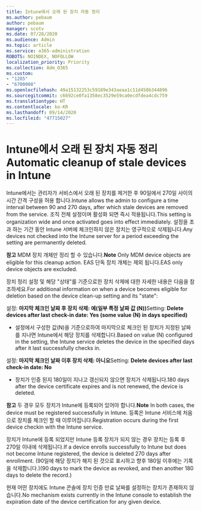 ```yaml
---
title: Intune에서 오래 된 장치 자동 정리
ms.author: pebaum
author: pebaum
manager: scotv
ms.date: 07/28/2020
ms.audience: Admin
ms.topic: article
ms.service: o365-administration
ROBOTS: NOINDEX, NOFOLLOW
localization_priority: Priority
ms.collection: Adm_O365
ms.custom:
- "1285"
- "6700008"
ms.openlocfilehash: 49a15132253c59189e343aeaa1c11d450b344896
ms.sourcegitcommit: c6692ce0fa1358ec3529e59ca0ecdfdea4cdc759
ms.translationtype: HT
ms.contentlocale: ko-KR
ms.lasthandoff: 09/14/2020
ms.locfileid: "47715027"
---
```

# <a name="automatic-cleanup-of-stale-devices-in-intune"></a><span data-ttu-id="36b19-102">Intune에서 오래 된 장치 자동 정리</span><span class="sxs-lookup"><span data-stu-id="36b19-102">Automatic cleanup of stale devices in Intune</span></span>

<span data-ttu-id="36b19-103">Intune에서는 관리자가 서비스에서 오래 된 장치를 제거한 후 90일에서 270일 사이의 시간 간격 구성을 허용 합니다.</span><span class="sxs-lookup"><span data-stu-id="36b19-103">Intune allows the admin to configure a time interval between 90 and 270 days, after which stale devices are removed from the service.</span></span> <span data-ttu-id="36b19-104">조직 전체 설정이며 활성화 되면 즉시 적용됩니다.</span><span class="sxs-lookup"><span data-stu-id="36b19-104">This setting is organization wide and once activated goes into effect immediately.</span></span> <span data-ttu-id="36b19-105">설정을 초과 하는 기간 동안 Intune 서버에 체크인하지 않은 장치는 영구적으로 삭제됩니다.</span><span class="sxs-lookup"><span data-stu-id="36b19-105">Any devices not checked into the Intune server for a period exceeding the setting are permanently deleted.</span></span>

<span data-ttu-id="36b19-106">**참고** MDM 장치 개체만 정리 할 수 있습니다.</span><span class="sxs-lookup"><span data-stu-id="36b19-106">**Note** Only MDM device objects are eligible for this cleanup action.</span></span> <span data-ttu-id="36b19-107">EAS 단독 장치 개체는 제외 됩니다.</span><span class="sxs-lookup"><span data-stu-id="36b19-107">EAS only device objects are excluded.</span></span>

<span data-ttu-id="36b19-108">장치 정리 설정 및 해당 "상태"를 기준으로한 장치 삭제에 대한 자세한 내용은 다음을 참조하세요.</span><span class="sxs-lookup"><span data-stu-id="36b19-108">For additional information on when a device becomes eligible for deletion based on the device clean-up setting and its "state":</span></span>

<span data-ttu-id="36b19-109">설정: **마지막 체크인 날짜 후 장치 삭제: 예(일부 특정 날짜 값 (N))**</span><span class="sxs-lookup"><span data-stu-id="36b19-109">Setting: **Delete devices after last check-in date: Yes (some value (N) in days specified)**</span></span>

- <span data-ttu-id="36b19-110">설정에서 구성한 값(N)을 기준으로하여 마지막으로 체크인 된 장치가 지정된 날짜를 지나면 Intune에서 해당 장치를 삭제합니다.</span><span class="sxs-lookup"><span data-stu-id="36b19-110">Based on value (N) configured in the setting, the Intune service deletes the device in the specified days after it last successfully checks in.</span></span>

<span data-ttu-id="36b19-111">설정: **마지막 체크인 날짜 이후 장치 삭제: 아니요**</span><span class="sxs-lookup"><span data-stu-id="36b19-111">Setting:  **Delete devices after last check-in date: No**</span></span>

- <span data-ttu-id="36b19-112">장치가 인증 된지 180일이 지나고 갱신되지 않으면 장치가 삭제됩니다.</span><span class="sxs-lookup"><span data-stu-id="36b19-112">180 days after the device certificate expires and is not renewed, the device is deleted.</span></span>

<span data-ttu-id="36b19-113">**참고** 두 경우 모두 장치가 Intune에 등록되어 있어야 합니다.</span><span class="sxs-lookup"><span data-stu-id="36b19-113">**Note** In both cases, the device must be registered successfully in Intune.</span></span> <span data-ttu-id="36b19-114">등록은 Intune 서비스에 처음으로 장치를 체크인 할 때 이루어집니다.</span><span class="sxs-lookup"><span data-stu-id="36b19-114">Registration occurs during the first device checkin with the Intune service.</span></span>

<span data-ttu-id="36b19-115">장치가 Intune에 등록 되었지만 Intune 등록 장치가 되지 않는 경우 장치는 등록 후 270일 이내에 삭제됩니다.</span><span class="sxs-lookup"><span data-stu-id="36b19-115">If a device enrolls successfully to Intune but does not become Intune registered, the device is deleted 270 days after enrollment.</span></span> <span data-ttu-id="36b19-116">(90일에 해당 장치가 해지 된 것으로 표시하고 향후 180일 이후에는 기록을 삭제합니다.)</span><span class="sxs-lookup"><span data-stu-id="36b19-116">(90 days to mark the device as revoked, and then another 180 days to delete the record.)</span></span>

<span data-ttu-id="36b19-117">현재 어떤 장치에도 Intune 콘솔에 장치 인증 만료 날짜를 설정하는 장치가 존재하지 않습니다.</span><span class="sxs-lookup"><span data-stu-id="36b19-117">No mechanism exists currently in the Intune console to establish the expiration date of the device certification for any given device.</span></span>
